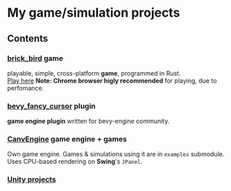 # My game/simulation projects

## Contents

### [brick_bird](https://github.com/Siiir/brick_bird) game
playable, simple, cross-platform **game**, programmed in Rust.  
   [Play here](https://siiir.github.io/brick_bird/) **Note: Chrome browser higly recommended** for playing, due to perfomance.

### [bevy_fancy_cursor](https://github.com/Siiir/bevy_fancy_cursor) plugin
**game engine plugin** written for bevy-engine community.

### [CanvEngine](https://github.com/Siiir/CanvEngine) game engine + games
Own game engine. Games & simulations using it are in `examples` submodule.  
Uses CPU-based rendering on **Swing**'s `JPanel`.

### [Unity projects](https://github.com/Siiir/unity)
